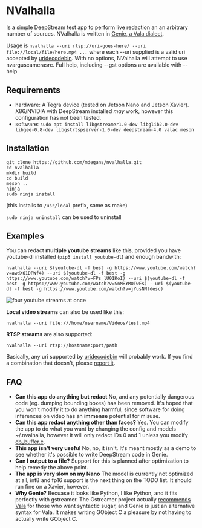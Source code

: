 # NValhalla

Is a simple DeepStream test app to perform live redaction an an arbitrary number of sources. NValhalla is written in [Genie, a Vala dialect](https://wiki.gnome.org/Projects/Genie).

Usage is `nvalhalla --uri rtsp://uri-goes-here/ --uri file://local/file/here.mp4 ...` where each --uri supplied is a valid uri accepted by [uridecodebin](https://gstreamer.freedesktop.org/documentation/playback/uridecodebin.html?gi-language=c). With no options, NValhalla will attempt to use nvarguscamerasrc. Full help, including --gst options are available with --help

## Requirements

- hardware: A Tegra device (tested on Jetson Nano and Jetson Xavier). X86/NVIDIA with DeepStream installed *may* work, however this configuration has not been tested.
- software: `sudo apt install libgstreamer1.0-dev libglib2.0-dev libgee-0.8-dev libgstrtspserver-1.0-dev deepstream-4.0 valac meson`

## Installation

```shell
git clone https://github.com/mdegans/nvalhalla.git
cd nvalhalla
mkdir build
cd build
meson ..
ninja
sudo ninja install
```

(this installs to `/usr/local` prefix, same as make)

`sudo ninja uninstall` can be used to uninstall

## Examples

You can redact **multiple youtube streams** like this, provided you have youtube-dl installed (`pip3 install youtube-dl`) and enough bandwith:
```
nvalhalla --uri $(youtube-dl -f best -g https://www.youtube.com/watch?v=awdX61DPWf4) --uri $(youtube-dl -f best -g https://www.youtube.com/watch?v=FPs_lU01KoI) --uri $(youtube-dl -f best -g https://www.youtube.com/watch?v=SnMBYMOTwEs) --uri $(youtube-dl -f best -g https://www.youtube.com/watch?v=jYusNNldesc)
```
![four youtube streams at once](https://i.imgur.com/7eo0NR5.jpg)

**Local video streams** can also be used like this:
```
nvalhalla --uri file:///home/username/Videos/test.mp4
```

**RTSP streams** are also supported:
```
nvalhalla --uri rtsp://hostname:port/path
```

Basically, any uri supported by [uridecodebin](https://gstreamer.freedesktop.org/documentation/playback/uridecodebin.html?gi-language=c) will probably work. If you find a combination that doesn't, please [report it](https://github.com/mdegans/nvalhalla/issues).

## FAQ

- **Can this app do anything but redact** No, and any potentially dangerous code (eg. dumping bounding boxes) has been removed. It's hoped that you won't modify it to do anything harmful, since software for doing inferences on video has an **immense** potential for misuse.
- **Can this app redact anything other than faces?** Yes. You can modify the app to do what you want by changing the config and models ~/.nvalhalla, however it will only redact IDs 0 and 1 unless you modify [cb_buffer.c](./src/cb_buffer.c).
- **This app isn't very useful** No, no, it isn't. It's meant mostly as a demo to see whether it's possible to write DeepStream code in Genie.
- **Can I output to a file?** Support for this is planned after optimization to help remedy the above point.
- **The app is very slow on my Nano** The model is currently not optimized at all, int8 and fp16 support is the next thing on the TODO list. It should run fine on a Xavier, however.
- **Why Genie?** Becuase it looks like Python, I like Python, and it fits perfectly with gstreamer. The Gstreamer project actually [recommends Vala](https://gstreamer.freedesktop.org/documentation/frequently-asked-questions/general.html?gi-language=c#why-is-gstreamer-written-in-c-why-not-cobjectivec) for those who want syntactic sugar, and Genie is just an alternative syntax for Vala. It makes writing GObject C a pleasure by not having to actually write GObject C.
